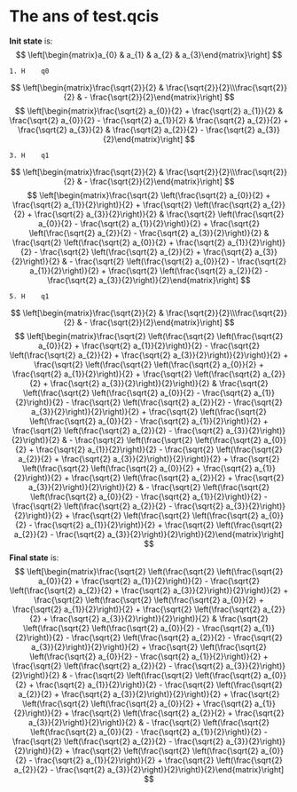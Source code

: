 # The ans of test.qcis

**Init state** is: 
$$
\left[\begin{matrix}a_{0} & a_{1} & a_{2} & a_{3}\end{matrix}\right]
$$

```assembly
1. H	q0
```

$$
\left[\begin{matrix}\frac{\sqrt{2}}{2} & \frac{\sqrt{2}}{2}\\\frac{\sqrt{2}}{2} & - \frac{\sqrt{2}}{2}\end{matrix}\right]
$$
$$
\left[\begin{matrix}\frac{\sqrt{2} a_{0}}{2} + \frac{\sqrt{2} a_{1}}{2} & \frac{\sqrt{2} a_{0}}{2} - \frac{\sqrt{2} a_{1}}{2} & \frac{\sqrt{2} a_{2}}{2} + \frac{\sqrt{2} a_{3}}{2} & \frac{\sqrt{2} a_{2}}{2} - \frac{\sqrt{2} a_{3}}{2}\end{matrix}\right]
$$
```assembly
3. H	q1
```

$$
\left[\begin{matrix}\frac{\sqrt{2}}{2} & \frac{\sqrt{2}}{2}\\\frac{\sqrt{2}}{2} & - \frac{\sqrt{2}}{2}\end{matrix}\right]
$$
$$
\left[\begin{matrix}\frac{\sqrt{2} \left(\frac{\sqrt{2} a_{0}}{2} + \frac{\sqrt{2} a_{1}}{2}\right)}{2} + \frac{\sqrt{2} \left(\frac{\sqrt{2} a_{2}}{2} + \frac{\sqrt{2} a_{3}}{2}\right)}{2} & \frac{\sqrt{2} \left(\frac{\sqrt{2} a_{0}}{2} - \frac{\sqrt{2} a_{1}}{2}\right)}{2} + \frac{\sqrt{2} \left(\frac{\sqrt{2} a_{2}}{2} - \frac{\sqrt{2} a_{3}}{2}\right)}{2} & \frac{\sqrt{2} \left(\frac{\sqrt{2} a_{0}}{2} + \frac{\sqrt{2} a_{1}}{2}\right)}{2} - \frac{\sqrt{2} \left(\frac{\sqrt{2} a_{2}}{2} + \frac{\sqrt{2} a_{3}}{2}\right)}{2} & - \frac{\sqrt{2} \left(\frac{\sqrt{2} a_{0}}{2} - \frac{\sqrt{2} a_{1}}{2}\right)}{2} + \frac{\sqrt{2} \left(\frac{\sqrt{2} a_{2}}{2} - \frac{\sqrt{2} a_{3}}{2}\right)}{2}\end{matrix}\right]
$$
```assembly
5. H	q1
```

$$
\left[\begin{matrix}\frac{\sqrt{2}}{2} & \frac{\sqrt{2}}{2}\\\frac{\sqrt{2}}{2} & - \frac{\sqrt{2}}{2}\end{matrix}\right]
$$
$$
\left[\begin{matrix}\frac{\sqrt{2} \left(\frac{\sqrt{2} \left(\frac{\sqrt{2} a_{0}}{2} + \frac{\sqrt{2} a_{1}}{2}\right)}{2} - \frac{\sqrt{2} \left(\frac{\sqrt{2} a_{2}}{2} + \frac{\sqrt{2} a_{3}}{2}\right)}{2}\right)}{2} + \frac{\sqrt{2} \left(\frac{\sqrt{2} \left(\frac{\sqrt{2} a_{0}}{2} + \frac{\sqrt{2} a_{1}}{2}\right)}{2} + \frac{\sqrt{2} \left(\frac{\sqrt{2} a_{2}}{2} + \frac{\sqrt{2} a_{3}}{2}\right)}{2}\right)}{2} & \frac{\sqrt{2} \left(\frac{\sqrt{2} \left(\frac{\sqrt{2} a_{0}}{2} - \frac{\sqrt{2} a_{1}}{2}\right)}{2} - \frac{\sqrt{2} \left(\frac{\sqrt{2} a_{2}}{2} - \frac{\sqrt{2} a_{3}}{2}\right)}{2}\right)}{2} + \frac{\sqrt{2} \left(\frac{\sqrt{2} \left(\frac{\sqrt{2} a_{0}}{2} - \frac{\sqrt{2} a_{1}}{2}\right)}{2} + \frac{\sqrt{2} \left(\frac{\sqrt{2} a_{2}}{2} - \frac{\sqrt{2} a_{3}}{2}\right)}{2}\right)}{2} & - \frac{\sqrt{2} \left(\frac{\sqrt{2} \left(\frac{\sqrt{2} a_{0}}{2} + \frac{\sqrt{2} a_{1}}{2}\right)}{2} - \frac{\sqrt{2} \left(\frac{\sqrt{2} a_{2}}{2} + \frac{\sqrt{2} a_{3}}{2}\right)}{2}\right)}{2} + \frac{\sqrt{2} \left(\frac{\sqrt{2} \left(\frac{\sqrt{2} a_{0}}{2} + \frac{\sqrt{2} a_{1}}{2}\right)}{2} + \frac{\sqrt{2} \left(\frac{\sqrt{2} a_{2}}{2} + \frac{\sqrt{2} a_{3}}{2}\right)}{2}\right)}{2} & - \frac{\sqrt{2} \left(\frac{\sqrt{2} \left(\frac{\sqrt{2} a_{0}}{2} - \frac{\sqrt{2} a_{1}}{2}\right)}{2} - \frac{\sqrt{2} \left(\frac{\sqrt{2} a_{2}}{2} - \frac{\sqrt{2} a_{3}}{2}\right)}{2}\right)}{2} + \frac{\sqrt{2} \left(\frac{\sqrt{2} \left(\frac{\sqrt{2} a_{0}}{2} - \frac{\sqrt{2} a_{1}}{2}\right)}{2} + \frac{\sqrt{2} \left(\frac{\sqrt{2} a_{2}}{2} - \frac{\sqrt{2} a_{3}}{2}\right)}{2}\right)}{2}\end{matrix}\right]
$$
**Final state** is: 
$$
\left[\begin{matrix}\frac{\sqrt{2} \left(\frac{\sqrt{2} \left(\frac{\sqrt{2} a_{0}}{2} + \frac{\sqrt{2} a_{1}}{2}\right)}{2} - \frac{\sqrt{2} \left(\frac{\sqrt{2} a_{2}}{2} + \frac{\sqrt{2} a_{3}}{2}\right)}{2}\right)}{2} + \frac{\sqrt{2} \left(\frac{\sqrt{2} \left(\frac{\sqrt{2} a_{0}}{2} + \frac{\sqrt{2} a_{1}}{2}\right)}{2} + \frac{\sqrt{2} \left(\frac{\sqrt{2} a_{2}}{2} + \frac{\sqrt{2} a_{3}}{2}\right)}{2}\right)}{2} & \frac{\sqrt{2} \left(\frac{\sqrt{2} \left(\frac{\sqrt{2} a_{0}}{2} - \frac{\sqrt{2} a_{1}}{2}\right)}{2} - \frac{\sqrt{2} \left(\frac{\sqrt{2} a_{2}}{2} - \frac{\sqrt{2} a_{3}}{2}\right)}{2}\right)}{2} + \frac{\sqrt{2} \left(\frac{\sqrt{2} \left(\frac{\sqrt{2} a_{0}}{2} - \frac{\sqrt{2} a_{1}}{2}\right)}{2} + \frac{\sqrt{2} \left(\frac{\sqrt{2} a_{2}}{2} - \frac{\sqrt{2} a_{3}}{2}\right)}{2}\right)}{2} & - \frac{\sqrt{2} \left(\frac{\sqrt{2} \left(\frac{\sqrt{2} a_{0}}{2} + \frac{\sqrt{2} a_{1}}{2}\right)}{2} - \frac{\sqrt{2} \left(\frac{\sqrt{2} a_{2}}{2} + \frac{\sqrt{2} a_{3}}{2}\right)}{2}\right)}{2} + \frac{\sqrt{2} \left(\frac{\sqrt{2} \left(\frac{\sqrt{2} a_{0}}{2} + \frac{\sqrt{2} a_{1}}{2}\right)}{2} + \frac{\sqrt{2} \left(\frac{\sqrt{2} a_{2}}{2} + \frac{\sqrt{2} a_{3}}{2}\right)}{2}\right)}{2} & - \frac{\sqrt{2} \left(\frac{\sqrt{2} \left(\frac{\sqrt{2} a_{0}}{2} - \frac{\sqrt{2} a_{1}}{2}\right)}{2} - \frac{\sqrt{2} \left(\frac{\sqrt{2} a_{2}}{2} - \frac{\sqrt{2} a_{3}}{2}\right)}{2}\right)}{2} + \frac{\sqrt{2} \left(\frac{\sqrt{2} \left(\frac{\sqrt{2} a_{0}}{2} - \frac{\sqrt{2} a_{1}}{2}\right)}{2} + \frac{\sqrt{2} \left(\frac{\sqrt{2} a_{2}}{2} - \frac{\sqrt{2} a_{3}}{2}\right)}{2}\right)}{2}\end{matrix}\right]
$$

